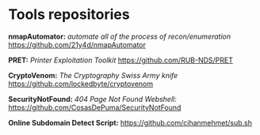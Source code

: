 # Tools repositories

**nmapAutomator:** *automate all of the process of recon/enumeration* https://github.com/21y4d/nmapAutomator

**PRET:** *Printer Exploitation Toolkit* https://github.com/RUB-NDS/PRET

**CryptoVenom:** *The Cryptography Swiss Army knife* https://github.com/lockedbyte/cryptovenom

**SecurityNotFound:** *404 Page Not Found Webshell:* https://github.com/CosasDePuma/SecurityNotFound

**Online Subdomain Detect Script:** https://github.com/cihanmehmet/sub.sh
